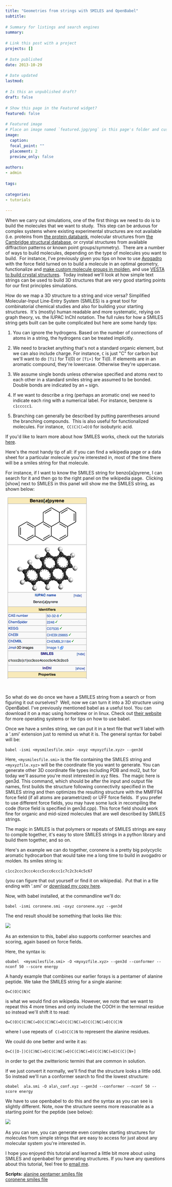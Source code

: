 ```yaml
---
title: "Geometries from strings with SMILES and OpenBabel"
subtitle: 

# Summary for listings and search engines
summary: 

# Link this post with a project
projects: []

# Date published
date: 2013-10-29

# Date updated
lastmod: 

# Is this an unpublished draft?
draft: false

# Show this page in the Featured widget?
featured: false

# Featured image
# Place an image named `featured.jpg/png` in this page's folder and customize its options here.
image:
  caption: 
  focal_point: ""
  placement: 2
  preview_only: false

authors:
- admin

tags:

categories:
- tutorials

---
```

When we carry out simulations, one of the first things we need to do is to build the molecules that we want to study.  This step can be arduous for complex systems where existing experimental structures are not available (i.e. proteins from [the protein databank](http://www.rcsb.org/pdb/home/home.do "PDB"), molecular structures from [the Cambridge structural database](http://www.ccdc.cam.ac.uk/Solutions/CSDSystem/Pages/CSD.aspx), or crystal structures from available diffraction patterns or known point groups/symmetry).  There are a number of ways to build molecules, depending on the type of molecules you want to build.  For instance, I've previously given you tips on how to use [Avogadro](../2013-05-21-ten-research-tools-and-shortcuts "Ten research tools and shortcuts") with the force field turned on to build a molecule in an optimal geometry, functionalize and [make custom molecule groups in molden](../2012-06-12-quick-tip-building-molecules-molden/ "molden"), and use [VESTA to build crystal structures](building-slab-geometries-catalysis-vesta).  Today instead we'll look at how simple text strings can be used to build 3D structures that are very good starting points for our first principles simulations.


How do we map a 3D structure to a string and vice versa? Simplified Molecular-Input Line-Entry System (SMILES) is a great tool for combinatorial chemical studies and also for building your starting structures.  It's (mostly) human readable and more systematic, relying on graph theory, vs. the IUPAC InChI notation. The full rules for how a SMILES string gets built can be quite complicated but here are some handy tips:


1. You can ignore the hydrogens. Based on the number of connections of atoms in a string, the hydrogens can be treated implicitly.


2. We need to bracket anything that's not a standard organic element, but we can also include charge. For instance, `C` is just "C" for carbon but we'll want to do `[Ti]` for Ti(0) or `[Ti+]` for Ti(I). If elements are in an aromatic compound, they're lowercase. Otherwise they're uppercase.


3. We assume single bonds unless otherwise specified and atoms next to each other in a standard smiles string are assumed to be bonded. Double bonds are indicated by an `=` sign.


4. If we want to describe a ring (perhaps an aromatic one) we need to indicate each ring with a numerical label. For instance, benzene is `c1ccccc1`.


5. Branching can generally be described by putting parentheses around the branching compounds.  This is also useful for functionalized molecules. For instance,  `CC(C)C(=O)O` for isobutyric acid.


If you'd like to learn more about how SMILES works, check out the tutorials [here](http://www.daylight.com/meetings/summerschool98/course/dave/smiles-intro.html "SMILES tutorials").


Here's the most handy tip of all: if you can find a wikipedia page or a data sheet for a particular molecule you're interested in, most of the time there will be a smiles string for that molecule.


For instance, if I want to know the SMILES string for benzo[a]pyrene, I can search for it and then go to the right panel on the wikipedia page.  Clicking [show] next to SMILES in this panel will show me the SMILES string, as shown below:


![](screenshot.png)


 


So what do we do once we have a SMILES string from a search or from figuring it out ourselves?  Well, now we can turn it into a 3D structure using OpenBabel. I've previously mentioned babel as a useful tool. You can download it on a mac using homebrew or in linux. Check out [their website](http://openbabel.org/wiki/Main_Page) for more operating systems or for tips on how to use babel.


Once we have a smiles string, we can put it in a text file that we'll label with a '.smi' extension just to remind us what it is. The general syntax for babel will be:


```babel -ismi <mysmilesfile.smi> -oxyz <myxyzfile.xyz> --gen3d```


Here, `<mysmilesfile.smi>` is the file containing the SMILES string and `<myxyzfile.xyz>` will be the coordinate file you want to generate. You can generate other 3D coordinate file types including PDB and mol2, but for today we'll assume you're most interested in xyz files.  The magic here is gen3d. This command, which should be after the input and output file names, first builds the structure following connectivity specified in the SMILES string and then optimizes the resulting structure with the MMFF94 force field (if all atoms are parametrized) or UFF force fields.  If you prefer to use different force fields, you may have some luck in recompiling the code (force field is specified in gen3d.cpp). This force field should work fine for organic and mid-sized molecules that are well described by SMILES strings.


The magic in SMILES is that polymers or repeats of SMILES strings are easy to compile together, it's easy to store SMILES strings in a python library and build them together, and so on.  


Here's an example we can do together, coronene is a pretty big polycyclic aromatic hydrocarbon that would take me a long time to build in avogadro or molden. Its smiles string is:


```c1cc2ccc3ccc4ccc5ccc6ccc1c7c2c3c4c5c67```


(you can figure that out yourself or find it on wikipedia).  Put that in a file ending with '.smi' or [download my copy here](coronene.smi).


Now, with babel installed, at the commandline we'll do:


```babel -ismi coronene.smi -oxyz coronene.xyz --gen3d```


The end result should be something that looks like this:


![](coronene.png) 


As an extension to this, babel also supports conformer searches and scoring, again based on force fields.


Here, the syntax is: 

```
obabel  <mysmilesfile.smi> -O <myxyzfile.xyz> --gen3d --conformer --nconf 50 --score energy
```

A handy example that combines our earlier forays is a pentamer of alanine peptide. We take the SMILES string for a single alanine:

```
O=C(O)C(N)C
```

is what we would find on wikipedia. However, we note that we want to repeat this 4 more times and only include the COOH in the terminal residue so instead we'll shift it to read:

```
O=C(O)C(C)NC(=O)C(C)NC(=O)C(C)NC(=O)C(C)NC(=O)C(C)N
```

where I use repeats of  `C(=O)C(C)N` to represent the alanine residues.


We could do one better and write it as:

```
O=C([O-])C(C)NC(=O)C(C)NC(=O)C(C)NC(=O)C(C)NC(=O)C(C)[N+]
```

in order to get the zwitterionic termini that are common in solution.


If we just convert it normally, we'll find that the structure looks a little odd. So instead we'll run a conformer search to find the lowest structure:

```
obabel  ala.smi -O ala\_conf.xyz --gen3d --conformer --nconf 50 --score energy
```

We have to use openbabel to do this and the syntax as you can see is slightly different. Note, now the structure seems more reasonable as a starting point for the peptide (see below):


![](ala_conf_compare.jpg)


As you can see, you can generate even complex starting structures for molecules from simple strings that are easy to access for just about any molecular system you're interested in.


I hope you enjoyed this tutorial and learned a little bit more about using SMILES and openbabel for generating structures. If you have any questions about this tutorial, feel free to [email me](mailto:hjkulik@mit.edu?subject="Question%20about%20SMILES%20tutorial" "email me").

**Scripts:**
[alanine pentamer smiles file](ala.smi)  
[coronene smiles file](coronene.smi)  
